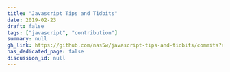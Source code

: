 ```yaml
---
title: "Javascript Tips and Tidbits"
date: 2019-02-23
draft: false
tags: ["javascript", "contribution"]
summary: null
gh_link: https://github.com/nas5w/javascript-tips-and-tidbits/commits?author=Andrei0872
has_dedicated_page: false
discussion_id: null
---
```


